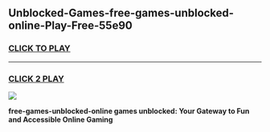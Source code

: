 
## Unblocked-Games-free-games-unblocked-online-Play-Free-55e90
<h3>
<a href="https://premium76.site?title=free-games-unblocked-online&ref=12A">CLICK TO PLAY</a></h3>
<hr>

<h3>
<a href="https://premium76.site?title=free-games-unblocked-online&ref=12A">CLICK 2 PLAY</a>
  
</h3>

<a href="https://premium76.site?title=free-games-unblocked-online&ref=12A"><img src="https://clearcache.store/games.png"></a>


**free-games-unblocked-online games unblocked: Your Gateway to Fun and Accessible Online Gaming**
